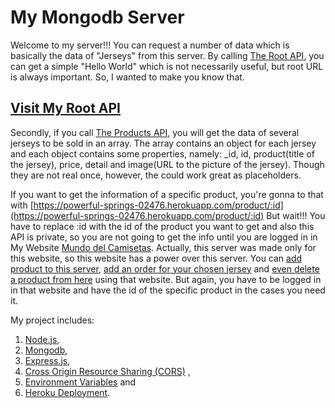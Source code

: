 # My Mongodb Server

Welcome to my server!!! You can request a number of data which is basically the data of "Jerseys" from this server. By calling [The Root API](https://powerful-springs-02476.herokuapp.com/), you can get a simple "Hello World" which is not necessarily useful, but root URL is always important. So, I wanted to make you know that.

## [Visit My Root API](https://powerful-springs-02476.herokuapp.com/)

Secondly, if you call [The Products API](https://powerful-springs-02476.herokuapp.com/products), you will get the data of several jerseys to be sold in an array. The array contains an object for each jersey and each object contains some properties, namely: \_id, id, product(title of the jersey), price, detail and image(URL to the picture of the jersey). Though they are not real once, however, the could work great as placeholders.

If you want to get the information of a specific product, you're gonna to that with [https://powerful-springs-02476.herokuapp.com/product/:id](https://powerful-springs-02476.herokuapp.com/product/:id) But wait!!! You have to replace :id with the id of the product you want to get and also this API is private, so you are not going to get the info until you are logged in in My Website [Mundo del Camisetas](https://full-stack-sport-grocery.web.app/). Actually, this server was made only for this website, so this website has a power over this server. You can [add product to this server](https://powerful-springs-02476.herokuapp.com/addProduct), [add an order for your chosen jersey](https://powerful-springs-02476.herokuapp.com/addOrder) and [even delete a product from here](https://powerful-springs-02476.herokuapp.com/deleteProduct/:_id) using that website. But again, you have to be logged in in that website and have the id of the specific product in the cases you need it.

My project includes:

1.  [Node.js](https://nodejs.org/en/),
2.  [Mongodb](https://www.mongodb.com/),
3.  [Express.js](https://expressjs.com/),
4.  [Cross Origin Resource Sharing (CORS)](https://developer.mozilla.org/en-US/docs/Web/HTTP/CORS) ,
5.  [Environment Variables](https://www.npmjs.com/package/dotenv) and
6.  [Heroku Deployment](https://devcenter.heroku.com/categories/reference).
